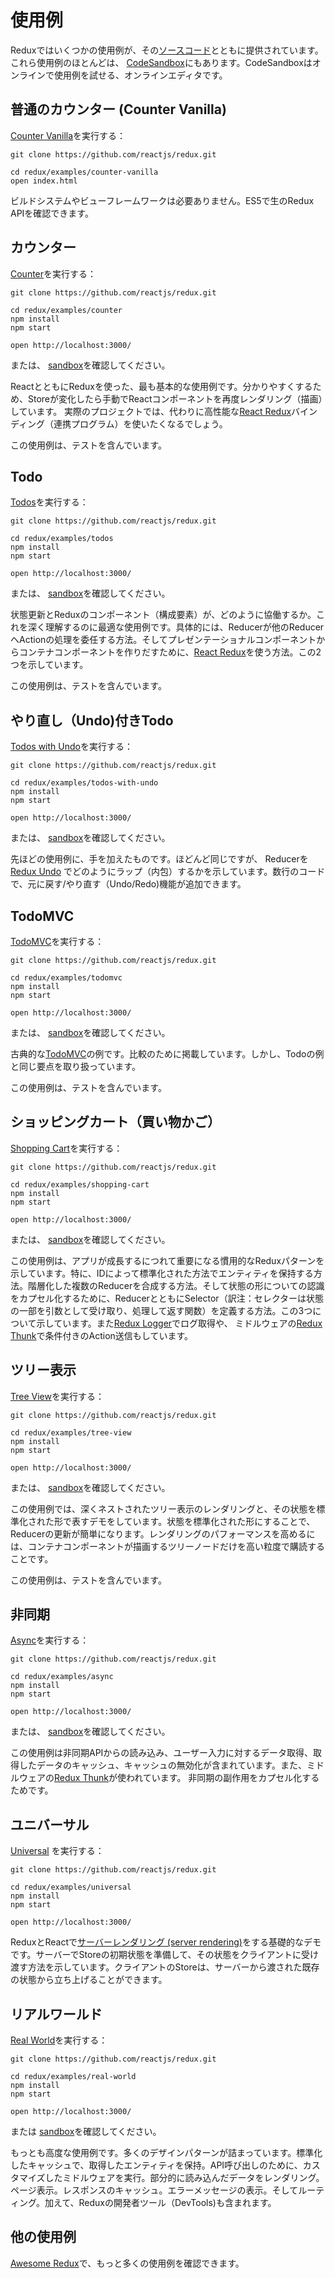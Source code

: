 # 使用例

Reduxではいくつかの使用例が、その[ソースコード](https://github.com/reactjs/redux/tree/master/examples)とともに提供されています。これら使用例のほとんどは、 [CodeSandbox](https://codesandbox.io)にもあります。CodeSandboxはオンラインで使用例を試せる、オンラインエディタです。
## 普通のカウンター (Counter Vanilla)

[Counter Vanilla](https://github.com/reactjs/redux/tree/master/examples/counter-vanilla)を実行する：

```
git clone https://github.com/reactjs/redux.git

cd redux/examples/counter-vanilla
open index.html
```

ビルドシステムやビューフレームワークは必要ありません。ES5で生のRedux APIを確認できます。

## カウンター

[Counter](https://github.com/reactjs/redux/tree/master/examples/counter)を実行する：

```
git clone https://github.com/reactjs/redux.git

cd redux/examples/counter
npm install
npm start

open http://localhost:3000/
```

または、 [sandbox](https://codesandbox.io/s/github/reactjs/redux/tree/master/examples/counter)を確認してください。

ReactとともにReduxを使った、最も基本的な使用例です。分かりやすくするため、Storeが変化したら手動でReactコンポーネントを再度レンダリング（描画）しています。 実際のプロジェクトでは、代わりに高性能な[React Redux](https://github.com/reactjs/react-redux)バインディング（連携プログラム）を使いたくなるでしょう。

この使用例は、テストを含んでいます。

## Todo

[Todos](https://github.com/reactjs/redux/tree/master/examples/todos)を実行する：

```
git clone https://github.com/reactjs/redux.git

cd redux/examples/todos
npm install
npm start

open http://localhost:3000/
```

または、 [sandbox](https://codesandbox.io/s/github/reactjs/redux/tree/master/examples/todos)を確認してください。

状態更新とReduxのコンポーネント（構成要素）が、どのように協働するか。これを深く理解するのに最適な使用例です。具体的には、Reducerが他のReducerへActionの処理を委任する方法。そしてプレゼンテーショナルコンポーネントからコンテナコンポーネントを作りだすために、[React Redux](https://github.com/reactjs/react-redux)を使う方法。この2つを示しています。

この使用例は、テストを含んでいます。

## やり直し（Undo)付きTodo

[Todos with Undo](https://github.com/reactjs/redux/tree/master/examples/todos-with-undo)を実行する：

```
git clone https://github.com/reactjs/redux.git

cd redux/examples/todos-with-undo
npm install
npm start

open http://localhost:3000/
```

または、 [sandbox](https://codesandbox.io/s/github/reactjs/redux/tree/master/examples/todos-with-undo)を確認してください。

先ほどの使用例に、手を加えたものです。ほどんど同じですが、 Reducerを[Redux Undo](https://github.com/omnidan/redux-undo) でどのようにラップ（内包）するかを示しています。数行のコードで、元に戻す/やり直す（Undo/Redo)機能が追加できます。

## TodoMVC

[TodoMVC](https://github.com/reactjs/redux/tree/master/examples/todomvc)を実行する：

```
git clone https://github.com/reactjs/redux.git

cd redux/examples/todomvc
npm install
npm start

open http://localhost:3000/
```

または、 [sandbox](https://codesandbox.io/s/github/reactjs/redux/tree/master/examples/todomvc)を確認してください。

古典的な[TodoMVC](http://todomvc.com/)の例です。比較のために掲載しています。しかし、Todoの例と同じ要点を取り扱っています。

この使用例は、テストを含んでいます。

## ショッピングカート（買い物かご）

[Shopping Cart](https://github.com/reactjs/redux/tree/master/examples/shopping-cart)を実行する：

```
git clone https://github.com/reactjs/redux.git

cd redux/examples/shopping-cart
npm install
npm start

open http://localhost:3000/
```

または、 [sandbox](https://codesandbox.io/s/github/reactjs/redux/tree/master/examples/shopping-cart)を確認してください。

この使用例は、アプリが成長するにつれて重要になる慣用的なReduxパターンを示しています。特に、IDによって標準化された方法でエンティティを保持する方法。階層化した複数のReducerを合成する方法。そして状態の形についての認識をカプセル化するために、ReducerとともにSelector（訳注：セレクターは状態の一部を引数として受け取り、処理して返す関数）を定義する方法。この3つについて示しています。また[Redux Logger](https://github.com/fcomb/redux-logger)でログ取得や、 ミドルウェアの[Redux Thunk](https://github.com/gaearon/redux-thunk)で条件付きのAction送信もしています。

## ツリー表示

[Tree View](https://github.com/reactjs/redux/tree/master/examples/tree-view)を実行する：

```
git clone https://github.com/reactjs/redux.git

cd redux/examples/tree-view
npm install
npm start

open http://localhost:3000/
```

または、 [sandbox](https://codesandbox.io/s/github/reactjs/redux/tree/master/examples/tree-view)を確認してください。

この使用例では、深くネストされたツリー表示のレンダリングと、その状態を標準化された形で表すデモをしています。状態を標準化された形にすることで、Reducerの更新が簡単になります。レンダリングのパフォーマンスを高めるには、コンテナコンポーネントが描画するツリーノードだけを高い粒度で購読することです。

この使用例は、テストを含んでいます。

## 非同期

[Async](https://github.com/reactjs/redux/tree/master/examples/async)を実行する：

```
git clone https://github.com/reactjs/redux.git

cd redux/examples/async
npm install
npm start

open http://localhost:3000/
```

または、 [sandbox](https://codesandbox.io/s/github/reactjs/redux/tree/master/examples/async)を確認してください。

この使用例は非同期APIからの読み込み、ユーザー入力に対するデータ取得、取得したデータのキャッシュ、キャッシュの無効化が含まれています。また、ミドルウェアの[Redux Thunk](https://github.com/gaearon/redux-thunk)が使われています。 非同期の副作用をカプセル化するためです。

## ユニバーサル

[Universal](https://github.com/reactjs/redux/tree/master/examples/universal) を実行する：

```
git clone https://github.com/reactjs/redux.git

cd redux/examples/universal
npm install
npm start

open http://localhost:3000/
```

ReduxとReactで[サーバーレンダリング (server rendering)](../recipes/ServerRendering.md)をする基礎的なデモです。サーバーでStoreの初期状態を準備して、その状態をクライアントに受け渡す方法を示しています。クライアントのStoreは、サーバーから渡された既存の状態から立ち上げることができます。

## リアルワールド

[Real World](https://github.com/reactjs/redux/tree/master/examples/real-world)を実行する：

```
git clone https://github.com/reactjs/redux.git

cd redux/examples/real-world
npm install
npm start

open http://localhost:3000/
```

または [sandbox](https://codesandbox.io/s/github/reactjs/redux/tree/master/examples/real-world)を確認してください。

もっとも高度な使用例です。多くのデザインパターンが詰まっています。標準化したキャッシュで、取得したエンティティを保持。API呼び出しのために、カスタマイズしたミドルウェアを実行。部分的に読み込んだデータをレンダリング。ページ表示。レスポンスのキャッシュ。エラーメッセージの表示。そしてルーティング。加えて、Reduxの開発者ツール（DevTools)も含まれます。

## 他の使用例

[Awesome Redux](https://github.com/xgrommx/awesome-redux)で、もっと多くの使用例を確認できます。
